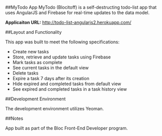 ##MyTodo App
MyTodo (Blocitoff) is a self-destructing todo-list app that uses AngularJS and Firebase for real-time updates to the data model.

**Applicaiton URL:** http://todo-list-angularjs2.herokuapp.com/

##Layout and Functionality

This app was built to meet the following specifications:

* Create new tasks
* Store, retrieve and update tasks using Firebase
* Mark tasks as complete
* See current tasks in the default view
* Delete tasks
* Expire a task 7 days after its creation
* Hide expired and completed tasks from default view
* See expired and completed tasks in a task history view

##Development Environment

The development environment utilizes Yeoman.

##Notes

App built as part of the Bloc Front-End Developer program.
